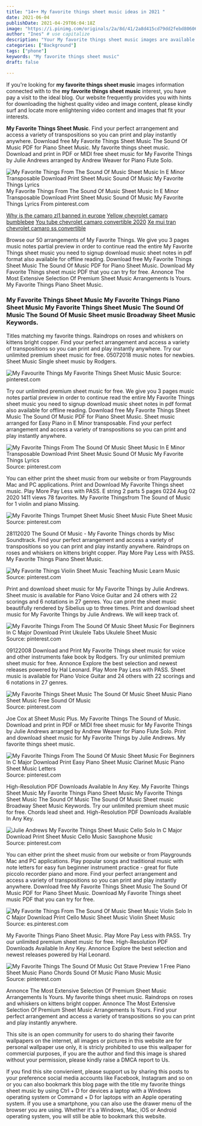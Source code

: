 ```yaml
---
title: "14++ My favorite things sheet music ideas in 2021 "
date: 2021-06-04
publishDate: 2021-04-29T06:04:18Z
image: "https://i.pinimg.com/originals/2a/8d/41/2a8d415cd79dd2febd806060259deaa8.png"
author: "Ines" # use capitalize
description: "Your My favorite things sheet music images are available. My favorite things sheet music are a topic that is being searched for and liked by netizens today. You can Download the My favorite things sheet music files here. Download all free images."
categories: ["Background"]
tags: ["phone"]
keywords: "My favorite things sheet music"
draft: false

---
```


If you're looking for **my favorite things sheet music** images information connected with to the **my favorite things sheet music** interest, you have pay a visit to the ideal  blog.  Our website frequently  provides you with  hints  for downloading  the highest  quality video and image  content, please kindly surf and locate more enlightening video content and images  that fit your interests.

**My Favorite Things Sheet Music**. Find your perfect arrangement and access a variety of transpositions so you can print and play instantly anywhere. Download free My Favorite Things Sheet Music The Sound Of Music PDF for Piano Sheet Music. My favorite things sheet music. Download and print in PDF or MIDI free sheet music for My Favorite Things by Julie Andrews arranged by Andrew Weaver for Piano Flute Solo.

![My Favorite Things From The Sound Of Music Sheet Music In E Minor Transposable Download Print Sheet Music Sound Of Music My Favorite Things Lyrics](https://i.pinimg.com/originals/a5/27/6f/a5276f677f890952e3574f352475bf1a.gif "My Favorite Things From The Sound Of Music Sheet Music In E Minor Transposable Download Print Sheet Music Sound Of Music My Favorite Things Lyrics")
My Favorite Things From The Sound Of Music Sheet Music In E Minor Transposable Download Print Sheet Music Sound Of Music My Favorite Things Lyrics From pinterest.com

[Why is the camaro zl1 banned in europe](/why-is-the-camaro-zl1-banned-in-europe/)
[Yellow chevrolet camaro bumblebee](/yellow-chevrolet-camaro-bumblebee/)
[You tube chevrolet camaro convertible 2020](/you-tube-chevrolet-camaro-convertible-2020/)
[Xe mui tran chevrolet camaro ss convertible](/xe-mui-tran-chevrolet-camaro-ss-convertible/)

Browse our 50 arrangements of My Favorite Things. We give you 3 pages music notes partial preview in order to continue read the entire My Favorite Things sheet music you need to signup download music sheet notes in pdf format also available for offline reading. Download free My Favorite Things Sheet Music The Sound Of Music PDF for Piano Sheet Music. Download My Favorite Things sheet music PDF that you can try for free. Annonce The Most Extensive Selection Of Premium Sheet Music Arrangements Is Yours. My Favorite Things Piano Sheet Music.

### My Favorite Things Sheet Music My Favorite Things Piano Sheet Music My Favorite Things Sheet Music The Sound Of Music The Sound Of Music Sheet music Broadway Sheet Music Keywords.

Titles matching my favorite things. Raindrops on roses and whiskers on kittens bright copper. Find your perfect arrangement and access a variety of transpositions so you can print and play instantly anywhere. Try our unlimited premium sheet music for free. 05072018 music notes for newbies. Sheet Music Single sheet music by Rodgers.


![My Favourite Things My Favorite Things Sheet Music Music](https://i.pinimg.com/originals/58/a4/41/58a44142ab123fcdab64eb7cc22a285c.png "My Favourite Things My Favorite Things Sheet Music Music")
Source: pinterest.com

Try our unlimited premium sheet music for free. We give you 3 pages music notes partial preview in order to continue read the entire My Favorite Things sheet music you need to signup download music sheet notes in pdf format also available for offline reading. Download free My Favorite Things Sheet Music The Sound Of Music PDF for Piano Sheet Music. Sheet music arranged for Easy Piano in E Minor transposable. Find your perfect arrangement and access a variety of transpositions so you can print and play instantly anywhere.

![My Favorite Things From The Sound Of Music Sheet Music In E Minor Transposable Download Print Sheet Music Sound Of Music My Favorite Things Lyrics](https://i.pinimg.com/originals/a5/27/6f/a5276f677f890952e3574f352475bf1a.gif "My Favorite Things From The Sound Of Music Sheet Music In E Minor Transposable Download Print Sheet Music Sound Of Music My Favorite Things Lyrics")
Source: pinterest.com

You can either print the sheet music from our website or from Playgrounds Mac and PC applications. Print and Download My Favorite Things sheet music. Play More Pay Less with PASS. E string 2 parts 5 pages 0224 Aug 02 2020 1411 views 78 favorites. My Favorite Thingsfrom The Sound of Music for 1 violin and piano Missing.

![My Favorite Things Trumpet Sheet Music Sheet Music Flute Sheet Music](https://i.pinimg.com/originals/b3/55/33/b3553309a4382c6ac852ad9ea9b9a829.png "My Favorite Things Trumpet Sheet Music Sheet Music Flute Sheet Music")
Source: pinterest.com

28112020 The Sound Of Music - My Favorite Things chords by Misc Soundtrack. Find your perfect arrangement and access a variety of transpositions so you can print and play instantly anywhere. Raindrops on roses and whiskers on kittens bright copper. Play More Pay Less with PASS. My Favorite Things Piano Sheet Music.

![My Favorite Things Violin Sheet Music Teaching Music Learn Music](https://i.pinimg.com/originals/ce/6f/9e/ce6f9e2621f69ce7a1b19952f1c10553.png "My Favorite Things Violin Sheet Music Teaching Music Learn Music")
Source: pinterest.com

Print and download sheet music for My Favorite Things by Julie Andrews. Sheet music is available for Piano Voice Guitar and 24 others with 22 scorings and 6 notations in 27 genres. You can print the sheet music beautifully rendered by Sibelius up to three times. Print and download sheet music for My Favorite Things by Julie Andrews. We will keep track of.

![My Favorite Things From The Sound Of Music Sheet Music For Beginners In C Major Download Print Ukulele Tabs Ukulele Sheet Music](https://i.pinimg.com/originals/fe/75/fb/fe75fbcf9e8a2f1d5a97fdd56c047b20.gif "My Favorite Things From The Sound Of Music Sheet Music For Beginners In C Major Download Print Ukulele Tabs Ukulele Sheet Music")
Source: pinterest.com

09122008 Download and Print My Favorite Things sheet music for voice and other instruments fake book by Rodgers. Try our unlimited premium sheet music for free. Annonce Explore the best selection and newest releases powered by Hal Leonard. Play More Pay Less with PASS. Sheet music is available for Piano Voice Guitar and 24 others with 22 scorings and 6 notations in 27 genres.

![My Favorite Things Sheet Music The Sound Of Music Sheet Music Piano Sheet Music Free Sound Of Music](https://i.pinimg.com/originals/3b/cf/2a/3bcf2ab15e863eb43480c57cc82fc271.jpg "My Favorite Things Sheet Music The Sound Of Music Sheet Music Piano Sheet Music Free Sound Of Music")
Source: pinterest.com

Joe Cox at Sheet Music Plus. My Favorite Things The Sound of Music. Download and print in PDF or MIDI free sheet music for My Favorite Things by Julie Andrews arranged by Andrew Weaver for Piano Flute Solo. Print and download sheet music for My Favorite Things by Julie Andrews. My favorite things sheet music.

![My Favorite Things From The Sound Of Music Sheet Music For Beginners In C Major Download Print Easy Piano Sheet Music Clarinet Music Piano Sheet Music Letters](https://i.pinimg.com/originals/25/8a/c8/258ac8e8e510654e9fc80be4c1019df7.gif "My Favorite Things From The Sound Of Music Sheet Music For Beginners In C Major Download Print Easy Piano Sheet Music Clarinet Music Piano Sheet Music Letters")
Source: pinterest.com

High-Resolution PDF Downloads Available In Any Key. My Favorite Things Sheet Music My Favorite Things Piano Sheet Music My Favorite Things Sheet Music The Sound Of Music The Sound Of Music Sheet music Broadway Sheet Music Keywords. Try our unlimited premium sheet music for free. Chords lead sheet and. High-Resolution PDF Downloads Available In Any Key.

![Julie Andrews My Favorite Things Sheet Music Cello Solo In C Major Download Print Sheet Music Cello Music Saxophone Music](https://i.pinimg.com/originals/68/c2/b7/68c2b7911a92bea92fd0e43c8a8e7310.gif "Julie Andrews My Favorite Things Sheet Music Cello Solo In C Major Download Print Sheet Music Cello Music Saxophone Music")
Source: pinterest.com

You can either print the sheet music from our website or from Playgrounds Mac and PC applications. Play popular songs and traditional music with note letters for easy fun beginner instrument practice - great for flute piccolo recorder piano and more. Find your perfect arrangement and access a variety of transpositions so you can print and play instantly anywhere. Download free My Favorite Things Sheet Music The Sound Of Music PDF for Piano Sheet Music. Download My Favorite Things sheet music PDF that you can try for free.

![My Favorite Things From The Sound Of Music Sheet Music Violin Solo In C Major Download Print Cello Music Sheet Music Violin Sheet Music](https://i.pinimg.com/originals/9f/f3/68/9ff368aed121bba298e219ccbe1dfe90.jpg "My Favorite Things From The Sound Of Music Sheet Music Violin Solo In C Major Download Print Cello Music Sheet Music Violin Sheet Music")
Source: es.pinterest.com

My Favorite Things Piano Sheet Music. Play More Pay Less with PASS. Try our unlimited premium sheet music for free. High-Resolution PDF Downloads Available In Any Key. Annonce Explore the best selection and newest releases powered by Hal Leonard.

![My Favorite Things The Sound Of Music Ost Stave Preview 1 Free Piano Sheet Music Piano Chords Sound Of Music Piano Music Music](https://i.pinimg.com/originals/2a/8d/41/2a8d415cd79dd2febd806060259deaa8.png "My Favorite Things The Sound Of Music Ost Stave Preview 1 Free Piano Sheet Music Piano Chords Sound Of Music Piano Music Music")
Source: pinterest.com

Annonce The Most Extensive Selection Of Premium Sheet Music Arrangements Is Yours. My favorite things sheet music. Raindrops on roses and whiskers on kittens bright copper. Annonce The Most Extensive Selection Of Premium Sheet Music Arrangements Is Yours. Find your perfect arrangement and access a variety of transpositions so you can print and play instantly anywhere.

This site is an open community for users to do sharing their favorite wallpapers on the internet, all images or pictures in this website are for personal wallpaper use only, it is stricly prohibited to use this wallpaper for commercial purposes, if you are the author and find this image is shared without your permission, please kindly raise a DMCA report to Us.

If you find this site convienient, please support us by sharing this posts to your preference social media accounts like Facebook, Instagram and so on or you can also bookmark this blog page with the title my favorite things sheet music by using Ctrl + D for devices a laptop with a Windows operating system or Command + D for laptops with an Apple operating system. If you use a smartphone, you can also use the drawer menu of the browser you are using. Whether it's a Windows, Mac, iOS or Android operating system, you will still be able to bookmark this website.
